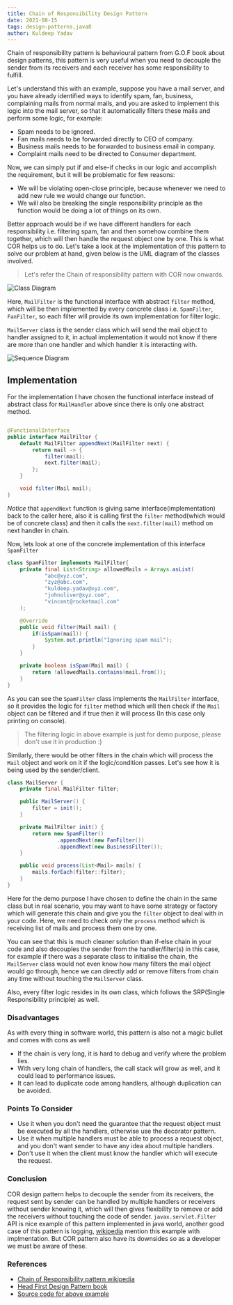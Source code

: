```yaml
---
title: Chain of Responsibility Design Pattern
date: 2021-08-15
tags: design-patterns,java8
author: Kuldeep Yadav
---
```

Chain of responsibility pattern is behavioural pattern from G.O.F book about design patterns, this pattern is very useful when you need to decouple the sender from its receivers and each receiver has some responsibility to fulfill.

Let's understand this with an example, suppose you have a mail server, and you have already identified ways to identify
spam, fan, business, complaining mails from normal mails, and you are asked to implement this logic into the mail server,
so that it automatically filters these mails and perform some logic, for example:
* Spam needs to be ignored.
* Fan mails needs to be forwarded directly to CEO of company.
* Business mails needs to be forwarded to business email in company.
* Complaint mails need to be directed to Consumer department.

Now, we can simply put if and else-if checks in our logic and accomplish the requirement, but it will be problematic for
few reasons:
* We will be violating open-close principle, because whenever we need to add new rule we would change our function.
* We will also be breaking the single responsibility principle as the function would be doing a lot of things on its 
own.

Better approach would be if we have different handlers for each responsibility i.e. filtering spam, fan and then 
somehow combine them together, which will then handle the request object one by one. This is what COR helps
us to do. Let's take a look at the implementation of this pattern to solve our problem at hand, given below is the UML 
diagram of the classes involved.

> Let's refer the Chain of responsibility pattern with COR now onwards.

![Class Diagram](/images/cor_class.png)

Here, `MailFilter` is the functional interface with abstract `filter` method, which will be then implemented by every concrete
class i.e. `SpamFilter`, `FanFilter`, so each filter will provide its own implementation for filter logic.

`MailServer` class is the sender class which will send the mail object to handler assigned to it, in actual 
implementation it would not know if there are more than one handler and which handler it is interacting with.

![Sequence Diagram](/images/cor_sequence.png)

## Implementation
For the implementation I have chosen the functional interface instead of abstract class for `MailHandler` above since 
there is only one abstract method.

```java

@FunctionalInterface
public interface MailFilter {
    default MailFilter appendNext(MailFilter next) {
        return mail -> {
            filter(mail);
            next.filter(mail);
        };
    }

    void filter(Mail mail);
}
``` 
*Notice* that `appendNext` function is giving same interface(implementation) back to the caller here, also it is calling
first the `filter` method(which would be of concrete class) and then it calls the `next.filter(mail)` method on next 
handler in chain.

Now, lets look at one of the concrete implementation of this interface `SpamFilter`
```java
class SpamFilter implements MailFilter{
    private final List<String> allowedMails = Arrays.asList(
            "abc@xyz.com",
            "zyz@abc.com",
            "kuldeep.yadav@xyz.com",
            "johnoliver@xyz.com",
            "vincent@rocketmail.com"
    );

    @Override
    public void filter(Mail mail) {
        if(isSpam(mail)) {
            System.out.println("Ignoring spam mail");
        }
    }

    private boolean isSpam(Mail mail) {
        return !allowedMails.contains(mail.from());
    }
}
```
As you can see the `SpamFilter` class implements the `MailFilter` interface, so it provides the logic for `filter` method
which will then check if the `Mail` object can be filtered and if true then it will process (In this case only printing
on console).

> The filtering logic in above example is just for demo purpose, please don't use it in production :)

Similarly, there would be other filters in the chain which will process the `Mail` object and work on it if the 
logic/condition passes. Let's see how it is being used by the sender/client.
```java
class MailServer {
    private final MailFilter filter;

    public MailServer() {
        filter = init();
    }

    private MailFilter init() {
        return new SpamFilter()
                .appendNext(new FanFilter())
                .appendNext(new BusinessFilter());
    }

    public void process(List<Mail> mails) {
        mails.forEach(filter::filter);
    }
}
```
Here for the demo purpose I have chosen to define the chain in the same class but in real scenario, you may want to have
some strategy or factory which will generate this chain and give you the `filter` object to deal with in your code. Here, we need
to check only the `process` method which is receiving list of mails and process them one by one.

You can see that this is much cleaner solution than if-else chain in your code and also decouples the sender from the 
handler/filter(s) in this case, for example if there was a separate class to initialise the chain, the `MailServer`
class would not even know how many filters the mail object would go through, hence we can directly add or remove filters
from chain any time without touching the `MailServer` class.

Also, every filter logic resides in its own class, which follows the SRP(Single Responsibility principle) as well.

### Disadvantages
As with every thing in software world, this pattern is also not a magic bullet and comes with cons as well
* If the chain is very long, it is hard to debug and verify where the problem lies.
* With very long chain of handlers, the call stack will grow as well, and it could lead to performance issues.
* It can lead to duplicate code among handlers, although duplication can be avoided.

### Points To Consider
* Use it when you don't need the guarantee that the request object must be executed by all the handlers, otherwise use
the decorator pattern.
* Use it when multiple handlers must be able to process a request object, and you don't want sender to have any idea
about multiple handlers.
* Don't use it when the client must know the handler which will execute the request.

### Conclusion

COR design pattern helps to decouple the sender from its receivers, the request sent by sender can be handled by
multiple handlers or receivers without sender knowing it, which will then gives flexibility to remove or add the receivers
without touching the code of sender. `javax.servlet.Filter` API is nice example of this pattern implemented in java
world, another good case of this pattern is logging, [wikipedia](https://en.wikipedia.org/wiki/Chain-of-responsibility_pattern)
mention this example with implmentation. But COR pattern also have its downsides so as a developer we must be aware of
these.

### References
* [Chain of Responsibility pattern wikipedia](https://en.wikipedia.org/wiki/Chain-of-responsibility_pattern)
* [Head First Design Pattern book](https://www.oreilly.com/library/view/head-first-design/0596007124/)
* [Source code for above example](https://github.com/novicedev7291/design-patterns)
